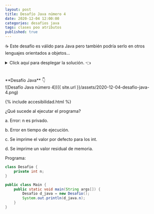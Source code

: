 ```yaml
---
layout: post
title: Desafío Java número 4
date: 2020-12-04 12:00:00
categories: desafios java
tags: clases poo atributos
published: true
---
```

☕ Este desafío es válido para Java pero también podría serlo en otros lenguajes orientados a objetos...

<details><summary>Click aquí para desplegar la solución. 👈</summary>
<br />✅ La respuesta correcta es la A: Se produce un error porque el atributo n es privado.
<br />
<br />✏️ Explicación: la clase Desafio tiene un atributo llamado "n" cuyo modificador de acceso es "private", lo cual hace que solo pueda accederse desde dentro de la misma clase. Al intentar leer el valor de ese atributo desde un método de la clase Main, arroja el error "n has private access in Desafio"
<br />
<br /><div markdown="1">💻 [Código ejecutable](https://jdoodle.com/a/3pNj){:target="_blank"}
  </div>
  
{% include codeEditor.html id="3pNj?stdin=0&arg=0&rw=1" %}
  
<br />
<div markdown="1">![Solución al desafío]({{ site.url }}/assets/2020-12-04-desafio-java-4-solucion.png)
  </div></details>

<br />
<br />
**Desafío Java** 👇
<br />
![Desafío Java número 4]({{ site.url }}/assets/2020-12-04-desafio-java-4.png)

{% include accesibilidad.html %}
	
¿Qué sucede al ejecutar el programa?

a. Error: n es privado.

b. Error en tiempo de ejecución.

c. Se imprime el valor por defecto para los int.

d. Se imprime un valor residual de memoria.

Programa:

```java
class Desafio {
    private int n;
} 

public class Main {
    public static void main(String args[]) { 
        Desafio d_java = new Desafio(); 
        System.out.println(d_java.n); 
    }  
}
```

</div></details>
